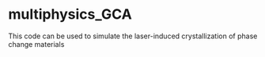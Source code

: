 # multiphysics_GCA
This code can be used to simulate the laser-induced crystallization of phase change materials
